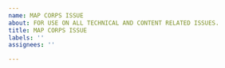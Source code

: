 ```yaml
---
name: MAP CORPS ISSUE
about: FOR USE ON ALL TECHNICAL AND CONTENT RELATED ISSUES.
title: MAP CORPS ISSUE
labels: ''
assignees: ''

---
```



